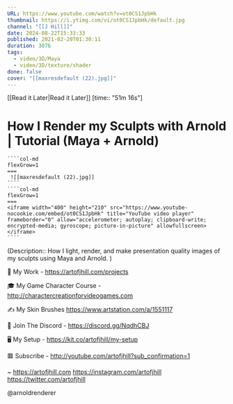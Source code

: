 ```yaml
---
URL: https://www.youtube.com/watch?v=ot0CS1JpbHk
thumbnail: https://i.ytimg.com/vi/ot0CS1JpbHk/default.jpg
channel: "[[J Hill]]"
date: 2024-08-22T15:33:33
published: 2021-02-20T01:30:11
duration: 3076
tags:
  - video/3D/Maya
  - video/3D/texture/shader
done: false
cover: "[[maxresdefault (22).jpg]]"
---
```

[[Read it Later|Read it Later]] [time:: "51m 16s"]
# How I Render my Sculpts with Arnold  | Tutorial (Maya + Arnold)
`````col
````col-md
flexGrow=1
===
 ![[maxresdefault (22).jpg]]
````
````col-md
flexGrow=1
===
<iframe width="400" height="210" src="https://www.youtube-nocookie.com/embed/ot0CS1JpbHk" title="YouTube video player" frameborder="0" allow="accelerometer; autoplay; clipboard-write; encrypted-media; gyroscope; picture-in-picture" allowfullscreen></iframe>
````
`````
(Description:: How I light, render, and make presentation quality images of my sculpts using Maya and Arnold. )

 🔷 My Work - https://artofjhill.com/projects

🎓 My Game Character Course - http://charactercreationforvideogames.com

✍️ My Skin Brushes https://www.artstation.com/a/1551117

🔽 Join The Discord - https://discord.gg/NqdhCBJ

🖥 My Setup - https://kit.co/artofjhill/my-setup

🟥 Subscribe - http://youtube.com/artofjhill?sub_confirmation=1

~
https://artofjhill.com
https://instagram.com/artofjhill
https://twitter.com/artofjhill

@arnoldrenderer
